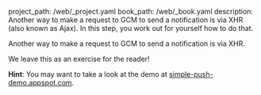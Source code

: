 project_path: /web/_project.yaml
book_path: /web/_book.yaml
description: Another way to make a request to GCM to send a notification is via XHR (also known as Ajax). In this step, you work out for yourself how to do that.

Another way to make a request to GCM to send a notification is via XHR.

We leave this as an exercise for the reader!

**Hint**: You may want to take a look at the demo at [simple-push-demo.appspot.com](https://simple-push-demo.appspot.com).


